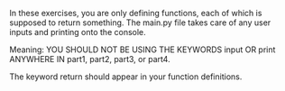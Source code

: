 In these exercises, you are only defining functions, each of which is supposed to return something. The main.py file takes care of any user inputs and printing onto the console.

Meaning: YOU SHOULD NOT BE USING THE KEYWORDS input OR print ANYWHERE IN part1, part2, part3, or part4.

The keyword return should appear in your function definitions.